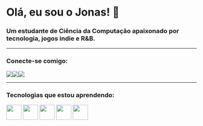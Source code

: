 # Olá, eu sou o Jonas! 👋

### Um estudante de Ciência da Computação apaixonado por tecnologia, jogos indie e R&B.

<hr>

### Conecte-se comigo:
<a href="https://www.linkedin.com/in/jonas-tavares-984315160/" target="_blank"><img src="https://img.shields.io/badge/-LinkedIn-%230077B5?style=for-the-badge&logo=linkedin&logoColor=white"></a><a href="https://www.instagram.com/SEU_USUARIO_AQUI/" target="_blank"><img src="https://img.shields.io/badge/-Instagram-%23E4405F?style=for-the-badge&logo=instagram&logoColor=white"></a><a href="mailto:jonastavares98@gmail.com" target="_blank"><img src="https://img.shields.io/badge/-Gmail-%23333?style=for-the-badge&logo=gmail&logoColor=white"></a>

<hr>

### Tecnologias que estou aprendendo:
<p align="left">
  <img src="https://cdn.jsdelivr.net/gh/devicons/devicon/icons/html5/html5-original.svg" width="40" height="40"/>
  <img src="https://cdn.jsdelivr.net/gh/devicons/devicon/icons/css3/css3-original.svg" width="40" height="40"/>
  <img src="https://cdn.jsdelivr.net/gh/devicons/devicon/icons/javascript/javascript-original.svg" width="40" height="40"/>
  <img src="https://cdn.jsdelivr.net/gh/devicons/devicon/icons/python/python-original.svg" width="40" height="40"/>
  <img src="https://cdn.jsdelivr.net/gh/devicons/devicon/icons/git/git-original.svg" width="40" height="40"/>
</p>
